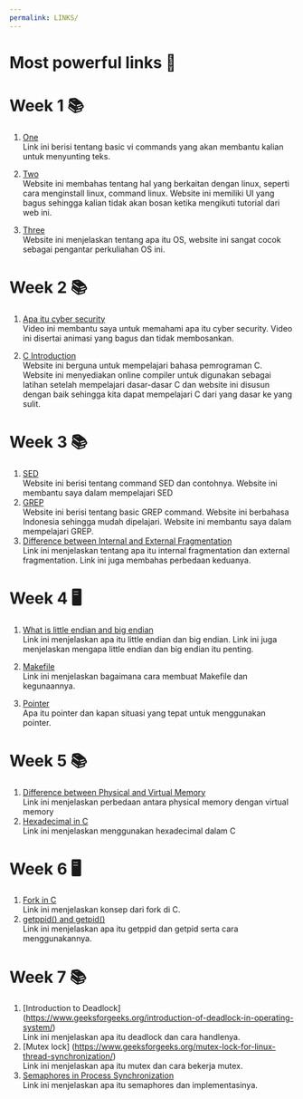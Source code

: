 ```yaml
---
permalink: LINKS/
---
```

# Most powerful links 🔗

# Week 1 📚

1. [One](https://www.cs.colostate.edu/helpdocs/vi.html)<br>
Link ini berisi tentang basic vi commands yang akan membantu kalian untuk
menyunting teks.

2. [Two](https://www.educba.com/linux-from-scratch)<br>
Website ini membahas tentang hal yang berkaitan dengan linux, seperti cara menginstall linux, command linux.
Website ini memiliki UI yang bagus sehingga kalian tidak akan bosan ketika mengikuti tutorial dari web ini.

3. [Three](https://www.techtarget.com/whatis/definition/operating-system-OS)<br>
Website ini menjelaskan tentang apa itu OS, website ini sangat cocok sebagai pengantar perkuliahan OS ini.

# Week 2 📚

1. [Apa itu cyber security](https://www.youtube.com/watch?v=inWWhr5tnEA&ab_channel=Simplilearn)<br>
Video ini membantu saya untuk memahami apa itu cyber security. Video ini disertai animasi yang bagus dan tidak membosankan.

2. [C Introduction](https://www.w3schools.com/c/c_intro.php)<br>
Website ini berguna untuk mempelajari bahasa pemrograman C. Website ini menyediakan online compiler untuk digunakan sebagai latihan setelah mempelajari dasar-dasar C dan website ini disusun dengan baik sehingga kita dapat mempelajari C dari yang dasar ke yang sulit.

# Week 3 📚
1. [SED](https://www.geeksforgeeks.org/sed-command-in-linux-unix-with-examples/)<br>
Website ini berisi tentang command SED dan contohnya. Website ini membantu saya dalam mempelajari SED
2. [GREP](https://www.linuxsec.org/2016/10/basic-grep-command.html)<br>
Website ini berisi tentang basic GREP command. Website ini berbahasa Indonesia sehingga mudah dipelajari. Website ini membantu saya dalam mempelajari GREP.
3. [Difference between Internal and External Fragmentation](https://www.geeksforgeeks.org/difference-between-internal-and-external-fragmentation/)<br>
Link ini menjelaskan tentang apa itu internal fragmentation dan external fragmentation. Link ini juga membahas perbedaan keduanya.
 
# Week 4  🖥️
1. [What is little endian and big endian](https://www.section.io/engineering-education/what-is-little-endian-and-big-endian/) <br>
Link ini menjelaskan apa itu little endian dan big endian. Link ini juga menjelaskan mengapa little endian dan big endian itu penting.

2. [Makefile](https://makefiletutorial.com/)<br>
Link ini menjelaskan bagaimana cara membuat Makefile dan kegunaannya.

3. [Pointer](https://www.tutorialspoint.com/cprogramming/c_pointers.htm)<br>
Apa itu pointer dan kapan situasi yang tepat untuk menggunakan pointer.

# Week 5 📚
1. [Difference between Physical and Virtual Memory](https://pediaa.com/what-is-the-difference-between-physical-and-virtual-memory/)<br>
Link ini menjelaskan perbedaan antara physical memory dengan virtual memory
2. [Hexadecimal in C](https://www.includehelp.com/c/working-with-hexadecimal-values-in-c-programming-language.aspx)<br>
Link ini menjelaskan menggunakan hexadecimal dalam C

# Week 6 🖥️
1. [Fork in C](https://www.geeksforgeeks.org/fork-system-call/)<br>
Link ini menjelaskan konsep dari fork di C.
2. [getppid() and getpid()](https://www.geeksforgeeks.org/getppid-getpid-linux/)<br>
Link ini menjelaskan apa itu getppid dan getpid serta cara menggunakannya.

# Week 7 📚
1. [Introduction to Deadlock] (https://www.geeksforgeeks.org/introduction-of-deadlock-in-operating-system/)<br>
Link ini menjelaskan apa itu deadlock dan cara handlenya.
2. [Mutex lock] (https://www.geeksforgeeks.org/mutex-lock-for-linux-thread-synchronization/)<br>
Link ini menjelaskan apa itu mutex dan cara bekerja mutex.
3. [Semaphores in Process Synchronization](https://www.geeksforgeeks.org/semaphores-in-process-synchronization/)<br>
Link ini menjelaskan apa itu semaphores dan implementasinya.

